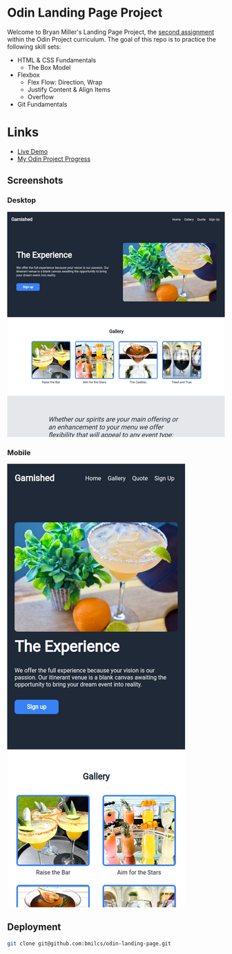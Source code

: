 # Odin Landing Page Project

Welcome to Bryan Miller's Landing Page Project, the [second assignment](https://www.theodinproject.com/lessons/foundations-landing-page) within the Odin Project curriculum. The goal of this repo is to practice the following skill sets:

- HTML & CSS Fundamentals
  - The Box Model
- Flexbox
  - Flex Flow: Direction, Wrap
  - Justify Content & Align Items
  - Overflow
- Git Fundamentals

# Links

- [Live Demo](https://bmilcs.github.io/odin-landing-page/)
- [My Odin Project Progress](https://github.com/bmilcs/op)

## Screenshots

### Desktop

![Desktop](./img/preview1.png)

### Mobile

![Mobile](./img/preview2.png)

## Deployment

```sh
git clone git@github.com:bmilcs/odin-landing-page.git
```

